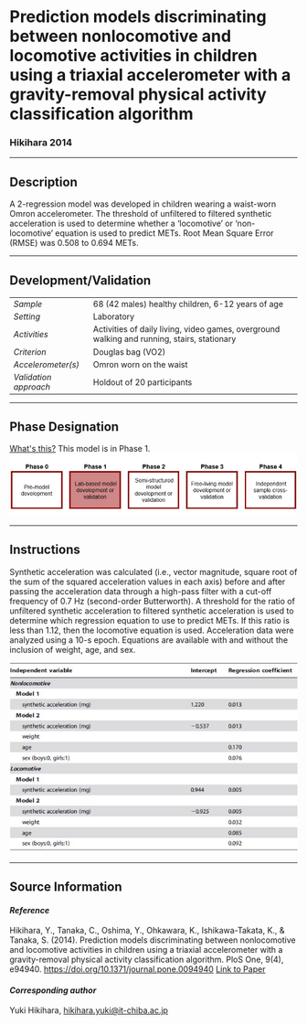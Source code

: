 # Prediction models discriminating between nonlocomotive and locomotive activities in children using a triaxial accelerometer with a gravity-removal physical activity classification algorithm
### Hikihara 2014
---

## Description
A 2-regression model was developed in children wearing a waist-worn Omron accelerometer. The threshold of unfiltered to filtered synthetic acceleration is used to determine whether a ‘locomotive’ or ‘non-locomotive’ equation is used to predict METs. Root Mean Square Error (RMSE) was 0.508 to 0.694 METs.



---

## Development/Validation

|  |  |
| ------------- | ------------- |
| *Sample*  |68 (42 males) healthy children, 6-12 years of age |
| *Setting*  |Laboratory |
| *Activities*  |Activities of daily living, video games, overground walking and running, stairs, stationary   |
| *Criterion* |Douglas bag (VO2)   |
| *Accelerometer(s)* |Omron worn on the waist   |
| *Validation approach* |Holdout of 20 participants   |



---
## Phase Designation
[What's this?](https://github.com/clevengerkimberly/AccelerometerRepository/blob/a76916ebe2a6002b20cdc6ef39c889d62ce9d6ae/phase%20_images/phase.md)
This model is in Phase 1.
![image](https://github.com/clevengerkimberly/AccelerometerRepository/blob/main/phase%20_images/Phase1.JPG)

---
## Instructions
Synthetic acceleration was calculated (i.e., vector magnitude, square root of the sum of the squared acceleration values in each axis) before and after passing the acceleration data through a high-pass filter with a cut-off frequency of 0.7 Hz (second-order Butterworth). A threshold for the ratio of unfiltered synthetic acceleration to filtered synthetic acceleration is used to determine which regression equation to use to predict METs. If this ratio is less than 1.12, then the locomotive equation is used. Acceleration data were analyzed using a 10-s epoch. Equations are available with and without the inclusion of weight, age, and sex.

![image](https://github.com/clevengerkimberly/AccelerometerRepository/blob/main/Hikihara2014/Hikihara3.JPG)


---
## Source Information
#### *Reference*
Hikihara, Y., Tanaka, C., Oshima, Y., Ohkawara, K., Ishikawa-Takata, K., & Tanaka, S. (2014). Prediction models discriminating between nonlocomotive and locomotive activities in children using a triaxial accelerometer with a gravity-removal physical activity classification algorithm. PloS One, 9(4), e94940. https://doi.org/10.1371/journal.pone.0094940 [Link to Paper](https://github.com/clevengerkimberly/AccelerometerRepository/blob/main/Hikihara2014/Hikihara2014.PDF)



#### *Corresponding author*
Yuki Hikihara, hikihara.yuki@it-chiba.ac.jp
